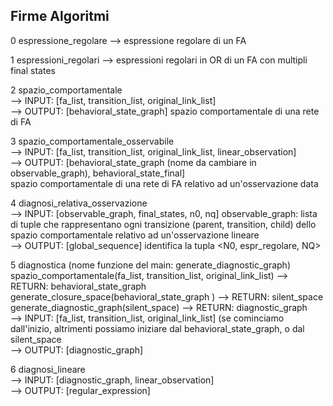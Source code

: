 ## Firme Algoritmi

0 espressione_regolare --> espressione regolare di un FA

1 espressioni_regolari --> espressioni regolari in OR di un FA con multipli final states

2 spazio_comportamentale <br>
	--> INPUT: [fa_list, transition_list, original_link_list] <br>
	--> OUTPUT: [behavioral_state_graph] spazio comportamentale di una rete di FA 	 <br>

3 spazio_comportamentale_osservabile <br>
	--> INPUT: [fa_list, transition_list, original_link_list, linear_observation] <br>
	--> OUTPUT: [behavioral_state_graph (nome da cambiare in observable_graph), behavioral_state_final] <br> spazio comportamentale di una rete di FA relativo ad un'osservazione data


4 diagnosi_relativa_osservazione <br>
	--> INPUT: [observable_graph, final_states, n0, nq] observable_graph: lista di tuple che rappresentano ogni transizione (parent, transition, child) dello spazio comportamentale relativo ad un'osservazione lineare <br>
	--> OUTPUT: [global_sequence] identifica la tupla <N0, espr_regolare, NQ> <br>


5 diagnostica (nome funzione del main: generate_diagnostic_graph) <br>
	spazio_comportamentale(fa_list, transition_list, original_link_list) --> RETURN: behavioral_state_graph
	generate_closure_space(behavioral_state_graph )	--> RETURN: silent_space
	generate_diagnostic_graph(silent_space) --> RETURN: diagnostic_graph <br>
	--> INPUT: [fa_list, transition_list, original_link_list] (se cominciamo dall'inizio, altrimenti possiamo iniziare dal behavioral_state_graph, o dal silent_space <br>
	--> OUTPUT: [diagnostic_graph]


6 diagnosi_lineare <br>
	--> INPUT: [diagnostic_graph, linear_observation] <br>
	--> OUTPUT: [regular_expression] <br>
